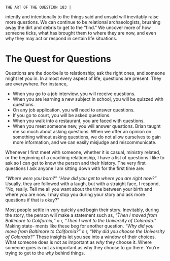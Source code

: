 ```
THE ART OF THE QUESTION 183 |
```
intently and intentionally to the things said and unsaid will inevitably raise more
questions. We can continue to be relational archaeologists, brushing away the
dirt and debris to get to the “find.” We uncover more of how someone ticks,
what has brought them to where they are now, and even why they may act or
respond in certain life situations.

# The Quest for Questions

Questions are the doorbells to relationship; ask the right ones, and someone
might let you in. In almost every aspect of life, questions are present. They are
everywhere. For instance,

- When you go to a job interview, you will receive questions.
- When you are learning a new subject in school, you will be quizzed
with questions.
- On any job application, you will need to answer questions.
- If you go to court, you will be asked questions.
- When you walk into a restaurant, you are faced with questions.
- When you meet someone new, you will answer questions.
Brian taught me so much about asking questions. When we offer an opinion
on something without asking questions, we do not allow ourselves to gain more
information, and we can easily misjudge and miscommunicate.

Whenever I first meet with someone, whether it is casual, ministry related,
or the beginning of a coaching relationship, I have a list of questions I like to ask
so I can get to know the person and their history. The very first questions I ask
anyone I am sitting down with for the first time are:

_“Where were you born?”
“How did you get to where you are right now?”_
Usually, they are followed with a laugh, but with a straight face, I respond,
“No, really. Tell me all you want about the time between your birth and where
you are now. I may stop you during your story and ask more questions if that
is okay?”

Most people settle in very quickly and begin their story. Inevitably, during the
story, the person will make a statement such as, _“Then I moved from Baltimore
to California,”_ o r, _“Then I went to the University of Colorado.”_ Making state-
ments like these beg for another question. _“Why did you move from Baltimore
to California?”_ o r, _“Why did you choose the University of Colorado?”_ These
insights let you see into a window of their choices. What someone does is not
as important as _why_ they choose it. Where someone goes is not as important as
why they choose to go there. You’re trying to get to the _why_ behind things.

